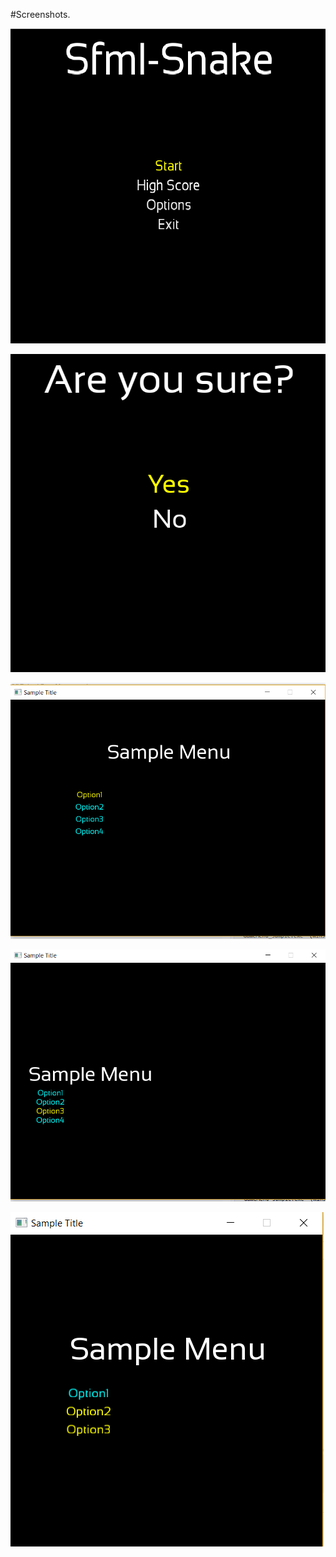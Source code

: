 #Screenshots.

![From sfml-snake](Screenshots/2016-12-19.png?raw=true "Sample Main Menu")

![From sfml-snake](Screenshots/2016-12-19%20(1).png?raw=true "Sample Exit dialog")

![From sfml-snake](Screenshots/2016-12-22%20(1).png?raw=true "Sample Exit dialog")

![From sfml-snake](Screenshots/2016-12-22%20(2).png?raw=true "Sample Exit dialog")

![From sfml-snake](Screenshots/2016-12-22.png?raw=true "Sample Exit dialog")

